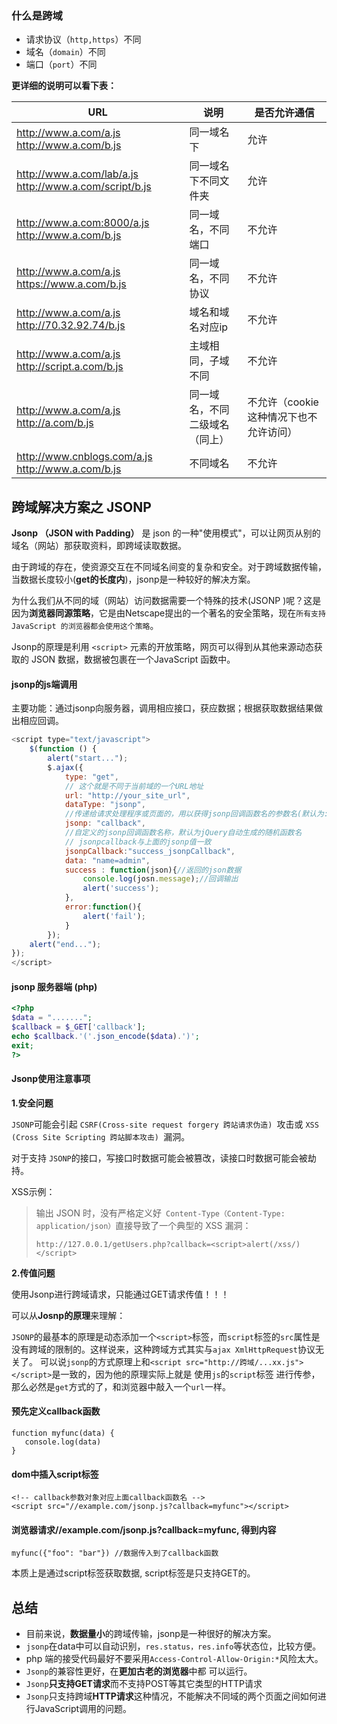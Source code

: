 ### 什么是跨域

- 请求协议（`http,https`）不同
- 域名（`domain`）不同
- 端口（`port`）不同

**更详细的说明可以看下表：**

| URL                                                    | 说明                           | 是否允许通信                           |
| ------------------------------------------------------ | ------------------------------ | -------------------------------------- |
| http://www.a.com/a.js http://www.a.com/b.js            | 同一域名下                     | 允许                                   |
| http://www.a.com/lab/a.js http://www.a.com/script/b.js | 同一域名下不同文件夹           | 允许                                   |
| http://www.a.com:8000/a.js http://www.a.com/b.js       | 同一域名，不同端口             | 不允许                                 |
| http://www.a.com/a.js https://www.a.com/b.js           | 同一域名，不同协议             | 不允许                                 |
| http://www.a.com/a.js http://70.32.92.74/b.js          | 域名和域名对应ip               | 不允许                                 |
| http://www.a.com/a.js http://script.a.com/b.js         | 主域相同，子域不同             | 不允许                                 |
| http://www.a.com/a.js http://a.com/b.js                | 同一域名，不同二级域名（同上） | 不允许（cookie这种情况下也不允许访问） |
| http://www.cnblogs.com/a.js http://www.a.com/b.js      | 不同域名                       | 不允许                                 |



## 跨域解决方案之 JSONP

**Jsonp （JSON with Padding）** 是 json 的一种"使用模式"，可以让网页从别的域名（网站）那获取资料，即跨域读取数据。

由于跨域的存在，使资源交互在不同域名间变的复杂和安全。对于跨域数据传输，当数据长度较小(**get的长度内**)，jsonp是一种较好的解决方案。

为什么我们从不同的域（网站）访问数据需要一个特殊的技术(JSONP )呢？这是因为**浏览器同源策略**，它是由Netscape提出的一个著名的安全策略，现在`所有支持JavaScript 的浏览器都会使用这个策略`。

Jsonp的原理是利用 `<script>` 元素的开放策略，网页可以得到从其他来源动态获取的 JSON 数据，数据被包裹在一个JavaScript 函数中。

#### jsonp的js端调用

主要功能：通过jsonp向服务器，调用相应接口，获应数据；根据获取数据结果做出相应回调。

```js
<script type="text/javascript">
    $(function () {
        alert("start...");
        $.ajax({
            type: "get",
            // 这个就是不同于当前域的一个URL地址
            url: "http://your_site_url", 
            dataType: "jsonp",
            //传递给请求处理程序或页面的，用以获得jsonp回调函数名的参数名(默认为:callback)
            jsonp: "callback",  
            //自定义的jsonp回调函数名称，默认为jQuery自动生成的随机函数名
    		// jsonpcallback与上面的jsonp值一致
            jsonpCallback:"success_jsonpCallback",
            data: "name=admin",  
            success : function(json){//返回的json数据
            	console.log(josn.message);//回调输出
        		alert('success');
            },
            error:function(){
                alert('fail');
            }
        });
    alert("end...");
});
</script>
```

#### jsonp 服务器端 (php)

```php
<?php
$data = ".......";
$callback = $_GET['callback'];
echo $callback.'('.json_encode($data).')';
exit;
?>
```

#### Jsonp使用注意事项

**1.安全问题**

`JSONP`可能会引起	`CSRF(Cross-site request forgery 跨站请求伪造) `攻击或 `XSS (Cross Site Scripting 跨站脚本攻击) `漏洞。

对于支持	`JSONP`的接口，写接口时数据可能会被篡改，读接口时数据可能会被劫持。

XSS示例：
>输出 JSON 时，没有严格定义好` Content-Type（Content-Type: application/json）`直接导致了一个典型的 XSS 漏洞：
>```
>http://127.0.0.1/getUsers.php?callback=<script>alert(/xss/)</script>
>```

**2.传值问题**

使用Jsonp进行跨域请求，只能通过GET请求传值！！！

可以从**Josnp的原理**来理解：

`JSONP`的最基本的原理是动态添加一个`<script>`标签，而`script`标签的`src`属性是没有跨域的限制的。这样说来，这种跨域方式其实与`ajax XmlHttpRequest`协议无关了。
可以说`jsonp`的方式原理上和`<script src="http://跨域/...xx.js"></script>`是一致的，因为他的原理实际上就是 使用`js`的`script`标签 进行传参，那么必然是`get`方式的了，和浏览器中敲入一个`url`一样。

#### 预先定义callback函数

```
function myfunc(data) {
   console.log(data)
}
```

#### dom中插入script标签

```
<!-- callback参数对象对应上面callback函数名 -->
<script src="//example.com/jsonp.js?callback=myfunc"></script>
```

#### 浏览器请求//example.com/jsonp.js?callback=myfunc, 得到内容

```
myfunc({"foo": "bar"}) //数据传入到了callback函数
```

本质上是通过script标签获取数据, script标签是只支持GET的。

## 总结

- 目前来说，**数据量小**的跨域传输，jsonp是一种很好的解决方案。
- `jsonp`在data中可以自动识别，`res.status，res.info`等状态位，比较方便。
- php 端的接受代码最好不要采用` Access-Control-Allow-Origin:* `风险太大。
- `Jsonp`的兼容性更好，在**更加古老的浏览器**中都 可以运行。
- `Jsonp`**只支持GET请求**而不支持POST等其它类型的HTTP请求
- `Jsonp`只支持跨域**HTTP请求**这种情况，不能解决不同域的两个页面之间如何进行JavaScript调用的问题。
